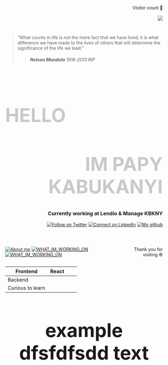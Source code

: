 <p align="right">
  Visitor count  🙌<br><br>
  <img src="https://profile-counter.glitch.me/papykabukanyi/count.svg" />
</p>

<br>

>“What counts in life is not the mere fact that we have lived; it is what difference we have made to the lives of others that will determine the significance of the life we lead.”
>> <h6><strong>Nelson Mandela</strong> <em>1918-2013 RIP</em></h6>

<br>
<h1 align="Left" style="color:black;font-weight:700;font-size:60px;opacity: 0.20;">HELLO</h1>
<h1 align="right" style="color:Black;font-weight:700;font-size:60px;opacity: 0.20;">IM PAPY KABUKANYI</h1>

<div align="right">
<h3>Currently working at Lendio & Manage KBKNY</h1>
</div>


<div align="right">



  <a href="">[![Follow on Twitter](https://img.shields.io/badge/Twitter-FFF?style=for-the-badge&logo=twitter&logoColor=black)](https://twitter.com/kbkny)</a>
  <a href="">[![Connect on LinkedIn](https://img.shields.io/badge/LinkedIn-FFF?style=for-the-badge&logo=linkedin&logoColor=black
)](https://www.linkedin.com/in/papykabukanyi/)</a>
  <a href=""> [![My github](https://img.shields.io/badge/GitHub-FFF?style=for-the-badge&logo=github&logoColor=black)](https://github.com/papykabukanyi)</a>
</div>
<br>
<br>

<div style="display:flex; justify-content:space-between;">


<a href="">[![About me](https://img.shields.io/badge/ABOUT_ME-000?style=for-the-badge&logo=&logoColor=black)](/Desktop/readme/assets/pages/aboutme.md)</a>
<a href="">[![WHAT_IM_WORKING_ON](https://img.shields.io/badge/WHAT_IM_WORKING_ON-000?style=for-the-badge&logo=&logoColor=black)](PATH)</a>
<a href="">[![WHAT_IM_WORKING_ON](https://img.shields.io/badge/WHAT_NEXT-000?style=for-the-badge&logo=&logoColor=black)](PATH)</a>
<p align="right">Thank you for visiting ℗
</p>
</div>

<div style="font-size:60px;">

| Frontend         | React |   |   |
|------------------|-------|---|---|
| Backend          |       |   |   |
| Curious to learn |       |   |   |

</div>

<h1 style="text-align:center;font-weight:700;font-size:60px;"> example dfsfdfsdd text </p